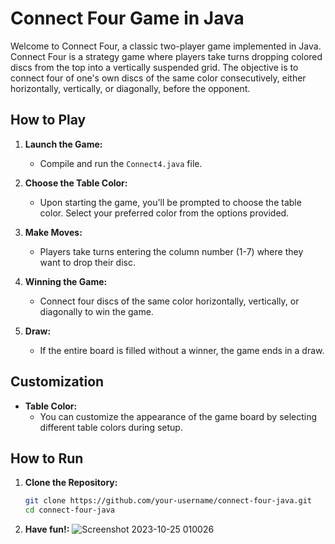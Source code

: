 # Connect Four Game in Java

Welcome to Connect Four, a classic two-player game implemented in Java. Connect Four is a strategy game where players take turns dropping colored discs from the top into a vertically suspended grid. The objective is to connect four of one's own discs of the same color consecutively, either horizontally, vertically, or diagonally, before the opponent.

## How to Play

1. **Launch the Game:**
   - Compile and run the `Connect4.java` file.

2. **Choose the Table Color:**
   - Upon starting the game, you'll be prompted to choose the table color. Select your preferred color from the options provided.

3. **Make Moves:**
   - Players take turns entering the column number (1-7) where they want to drop their disc.

4. **Winning the Game:**
   - Connect four discs of the same color horizontally, vertically, or diagonally to win the game.

5. **Draw:**
   - If the entire board is filled without a winner, the game ends in a draw.

## Customization

- **Table Color:**
   - You can customize the appearance of the game board by selecting different table colors during setup.

## How to Run

1. **Clone the Repository:**
   ```bash
   git clone https://github.com/your-username/connect-four-java.git
   cd connect-four-java
2. **Have fun!:**
![Screenshot 2023-10-25 010026](https://github.com/gjzuloaga/ConnectFour/assets/119768381/81dd2b61-fb57-4522-be3f-e85931f9c819)



